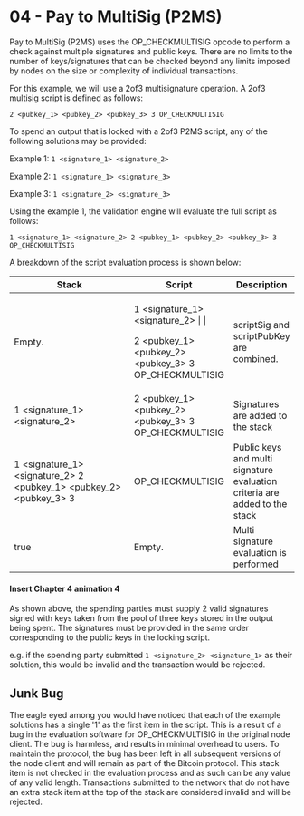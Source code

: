 # 04 - Pay to MultiSig (P2MS)

Pay to MultiSig (P2MS) uses the OP\_CHECKMULTISIG opcode to perform a check against multiple signatures and public keys. There are no limits to the number of keys/signatures that can be checked beyond any limits imposed by nodes on the size or complexity of individual transactions.&#x20;

For this example, we will use a 2of3 multisignature operation. A 2of3 multisig script is defined as follows:

`2 <pubkey_1> <pubkey_2> <pubkey_3> 3 OP_CHECKMULTISIG`

To spend an output that is locked with a 2of3 P2MS script, any of the following solutions may be provided:

Example 1: `1 <signature_1> <signature_2>`

Example 2: `1 <signature_1> <signature_3>`

Example 3: `1 <signature_2> <signature_3>`

Using the example 1, the validation engine will evaluate the full script as follows:

`1 <signature_1> <signature_2> 2 <pubkey_1> <pubkey_2> <pubkey_3> 3 OP_CHECKMULTISIG`

A breakdown of the script evaluation process is shown below:

<table><thead><tr><th width="202.33333333333331">Stack</th><th>Script</th><th>Description</th></tr></thead><tbody><tr><td>Empty.</td><td><p>1 &#x3C;signature_1> &#x3C;signature_2> | |</p><p>2 &#x3C;pubkey_1> &#x3C;pubkey_2> &#x3C;pubkey_3> 3 OP_CHECKMULTISIG</p></td><td>scriptSig and scriptPubKey are combined.</td></tr><tr><td>1 &#x3C;signature_1> &#x3C;signature_2> </td><td>2 &#x3C;pubkey_1> &#x3C;pubkey_2> &#x3C;pubkey_3> 3 OP_CHECKMULTISIG</td><td>Signatures are added to the stack</td></tr><tr><td>1 &#x3C;signature_1> &#x3C;signature_2> 2 &#x3C;pubkey_1> &#x3C;pubkey_2> &#x3C;pubkey_3> 3 </td><td>OP_CHECKMULTISIG</td><td>Public keys and multi signature evaluation criteria are added to the stack</td></tr><tr><td>true</td><td>Empty.</td><td>Multi signature evaluation is performed</td></tr></tbody></table>

#### Insert Chapter 4 animation 4

As shown above, the spending parties must supply 2 valid signatures signed with keys taken from the pool of three keys stored in the output being spent. The signatures must be provided in the same order corresponding to the public keys in the locking script.&#x20;

e.g. if the spending party submitted `1 <signature_2> <signature_1>` as their solution, this would be invalid and the transaction would be rejected.

## Junk Bug

The eagle eyed among you would have noticed that each of the example solutions has a single '1' as the first item in the script. This is a result of a bug in the evaluation software for OP\_CHECKMULTISIG in the original node client. The bug is harmless, and results in minimal overhead to users. To maintain the protocol, the bug has been left in all subsequent versions of the node client and will remain as part of the Bitcoin protocol. This stack item is not checked in the evaluation process and as such can be any value of any valid length. Transactions submitted to the network that do not have an extra stack item at the top of the stack are considered invalid and will be rejected.
